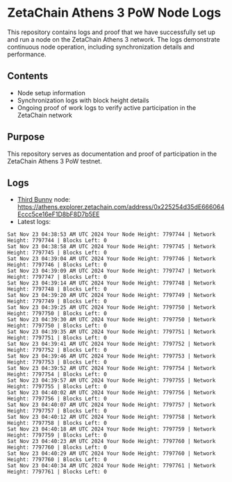 # ZetaChain Athens 3 PoW Node Logs
This repository contains logs and proof that we have successfully set up and run a node on the ZetaChain Athens 3 network. The logs demonstrate continuous node operation, including synchronization details and performance.

## Contents
- Node setup information
- Synchronization logs with block height details
- Ongoing proof of work logs to verify active participation in the ZetaChain network

## Purpose
This repository serves as documentation and proof of participation in the ZetaChain Athens 3 PoW testnet.

## Logs

- [Third Bunny](https://thirdbunny.xyz/) node: https://athens.explorer.zetachain.com/address/0x225254d35dE666064Eccc5ce16eF1D8bF8D7b5EE
- Latest logs:
```
Sat Nov 23 04:38:53 AM UTC 2024 Your Node Height: 7797744 | Network Height: 7797744 | Blocks Left: 0
Sat Nov 23 04:38:58 AM UTC 2024 Your Node Height: 7797745 | Network Height: 7797745 | Blocks Left: 0
Sat Nov 23 04:39:04 AM UTC 2024 Your Node Height: 7797746 | Network Height: 7797746 | Blocks Left: 0
Sat Nov 23 04:39:09 AM UTC 2024 Your Node Height: 7797747 | Network Height: 7797747 | Blocks Left: 0
Sat Nov 23 04:39:14 AM UTC 2024 Your Node Height: 7797748 | Network Height: 7797748 | Blocks Left: 0
Sat Nov 23 04:39:20 AM UTC 2024 Your Node Height: 7797749 | Network Height: 7797749 | Blocks Left: 0
Sat Nov 23 04:39:25 AM UTC 2024 Your Node Height: 7797750 | Network Height: 7797750 | Blocks Left: 0
Sat Nov 23 04:39:30 AM UTC 2024 Your Node Height: 7797750 | Network Height: 7797750 | Blocks Left: 0
Sat Nov 23 04:39:35 AM UTC 2024 Your Node Height: 7797751 | Network Height: 7797751 | Blocks Left: 0
Sat Nov 23 04:39:41 AM UTC 2024 Your Node Height: 7797752 | Network Height: 7797752 | Blocks Left: 0
Sat Nov 23 04:39:46 AM UTC 2024 Your Node Height: 7797753 | Network Height: 7797753 | Blocks Left: 0
Sat Nov 23 04:39:52 AM UTC 2024 Your Node Height: 7797754 | Network Height: 7797754 | Blocks Left: 0
Sat Nov 23 04:39:57 AM UTC 2024 Your Node Height: 7797755 | Network Height: 7797755 | Blocks Left: 0
Sat Nov 23 04:40:02 AM UTC 2024 Your Node Height: 7797756 | Network Height: 7797756 | Blocks Left: 0
Sat Nov 23 04:40:07 AM UTC 2024 Your Node Height: 7797757 | Network Height: 7797757 | Blocks Left: 0
Sat Nov 23 04:40:12 AM UTC 2024 Your Node Height: 7797758 | Network Height: 7797758 | Blocks Left: 0
Sat Nov 23 04:40:18 AM UTC 2024 Your Node Height: 7797759 | Network Height: 7797759 | Blocks Left: 0
Sat Nov 23 04:40:23 AM UTC 2024 Your Node Height: 7797760 | Network Height: 7797760 | Blocks Left: 0
Sat Nov 23 04:40:29 AM UTC 2024 Your Node Height: 7797760 | Network Height: 7797760 | Blocks Left: 0
Sat Nov 23 04:40:34 AM UTC 2024 Your Node Height: 7797761 | Network Height: 7797761 | Blocks Left: 0
```
